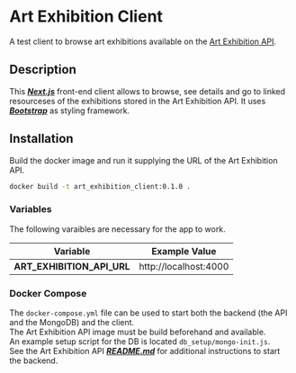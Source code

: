 # Art Exhibition Client

A test client to browse art exhibitions available on the [Art Exhibition API](https://github.com/mclement18/art-exhibition-api).

## Description

This [***Next.js***](https://nextjs.org/) front-end client allows to browse, see details and go to linked resourceses of the exhibitions stored in the Art Exhibition API. It uses [***Bootstrap***](https://getbootstrap.com/) as styling framework.

## Installation

Build the docker image and run it supplying the URL of the Art Exhibition API.
```bash
docker build -t art_exhibition_client:0.1.0 .
```
### Variables

The following varaibles are necessary for the app to work.

| Variable | Example Value |
| -------- | ------------- |
| **ART_EXHIBITION_API_URL** | http://localhost:4000 |

### Docker Compose

The `docker-compose.yml` file can be used to start both the backend (the API and the MongoDB) and the client.  
The Art Exhibition API image must be build beforehand and available.  
An example setup script for the DB is located `db_setup/mongo-init.js`.  
See the Art Exhibition API [***README.md***](https://github.com/mclement18/art-exhibition-api) for additional instructions to start the backend.
